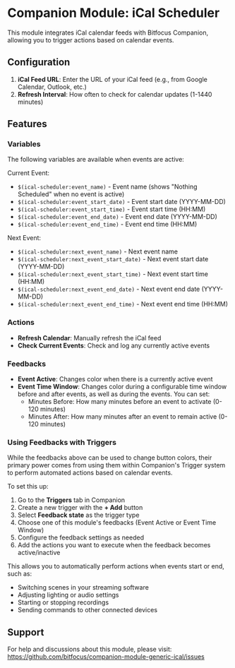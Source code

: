 # Companion Module: iCal Scheduler

This module integrates iCal calendar feeds with Bitfocus Companion, allowing you to trigger actions based on calendar events.

## Configuration

1. **iCal Feed URL**: Enter the URL of your iCal feed (e.g., from Google Calendar, Outlook, etc.)
2. **Refresh Interval**: How often to check for calendar updates (1-1440 minutes)

## Features

### Variables
The following variables are available when events are active:

Current Event:
- `$(ical-scheduler:event_name)` - Event name (shows "Nothing Scheduled" when no event is active)
- `$(ical-scheduler:event_start_date)` - Event start date (YYYY-MM-DD)
- `$(ical-scheduler:event_start_time)` - Event start time (HH:MM)
- `$(ical-scheduler:event_end_date)` - Event end date (YYYY-MM-DD)
- `$(ical-scheduler:event_end_time)` - Event end time (HH:MM)

Next Event:
- `$(ical-scheduler:next_event_name)` - Next event name
- `$(ical-scheduler:next_event_start_date)` - Next event start date (YYYY-MM-DD)
- `$(ical-scheduler:next_event_start_time)` - Next event start time (HH:MM)
- `$(ical-scheduler:next_event_end_date)` - Next event end date (YYYY-MM-DD)
- `$(ical-scheduler:next_event_end_time)` - Next event end time (HH:MM)

### Actions
- **Refresh Calendar**: Manually refresh the iCal feed
- **Check Current Events**: Check and log any currently active events

### Feedbacks
- **Event Active**: Changes color when there is a currently active event
- **Event Time Window**: Changes color during a configurable time window before and after events, as well as during the events. You can set:
  - Minutes Before: How many minutes before an event to activate (0-120 minutes)
  - Minutes After: How many minutes after an event to remain active (0-120 minutes)

### Using Feedbacks with Triggers

While the feedbacks above can be used to change button colors, their primary power comes from using them within Companion's Trigger system to perform automated actions based on calendar events.

To set this up:

1. Go to the **Triggers** tab in Companion
2. Create a new trigger with the **+ Add** button
3. Select **Feedback state** as the trigger type
4. Choose one of this module's feedbacks (Event Active or Event Time Window)
5. Configure the feedback settings as needed
6. Add the actions you want to execute when the feedback becomes active/inactive

This allows you to automatically perform actions when events start or end, such as:
- Switching scenes in your streaming software
- Adjusting lighting or audio settings
- Starting or stopping recordings
- Sending commands to other connected devices

## Support

For help and discussions about this module, please visit:
https://github.com/bitfocus/companion-module-generic-ical/issues
